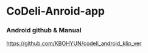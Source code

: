 # CoDeli-Anroid-app

### Android github & Manual



https://github.com/KBOHYUN/codeli_android_klip_ver
